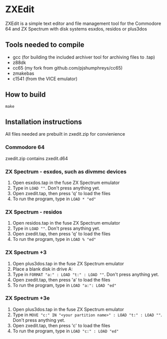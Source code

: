 # ZXEdit

ZXEdit is a simple text editor and file management tool for the Commodore 64 and ZX Spectrum with disk systems esxdos, residos or plus3dos

## Tools needed to compile

  - gcc (for building the included archiver tool for archiving files to .tap)
  - z88dk
  - cc65 (my fork from github.com/pjshumphreys/cc65)
  - zmakebas
  - c1541 (from the VICE emulator)

## How to build

```
make
```

## Installation instructions

All files needed are prebuilt in zxedit.zip for convienience

### Commodore 64

zxedit.zip contains zxedit.d64

### ZX Spectrum - esxdos, such as divmmc devices

1. Open esxdos.tap in the fuse ZX Spectrum emulator
2. Type in `LOAD ""`. Don't press anything yet.
3. Open zxedit.tap, then press 'q' to load the files
4. To run the program, type in `LOAD * "ed"`

### ZX Spectrum - residos

1. Open residos.tap in the fuse ZX Spectrum emulator
2. Type in `LOAD ""`. Don't press anything yet.
3. Open zxedit.tap, then press 'q' to load the files
4. To run the program, type in `LOAD % "ed"`
 
### ZX Spectrum +3

1. Open plus3dos.tap in the fuse ZX Spectrum emulator
2. Place a blank disk in drive A:
3. Type in `FORMAT "a:" : LOAD "t:" : LOAD ""`. Don't press anything yet.
4. Open zxedit.tap, then press 'a' to load the files
5. To run the program, type in `LOAD "a:": LOAD "ed"`

### ZX Spectrum +3e

1. Open plus3dos.tap in the fuse ZX Spectrum emulator
2. Type in `MOVE "c:" IN "<your partition name>" : LOAD "t:" : LOAD ""`. Don't press anything yet.
3. Open zxedit.tap, then press 'c' to load the files
4. To run the program, type in `LOAD "c:" : LOAD "ed"`
